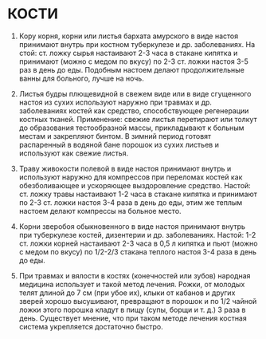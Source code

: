# КОСТИ

1. Кору корня, корни или листья бархата амурского в виде настоя
принимают внутрь при костном туберкулезе и др. заболеваниях. На стой:
ст. ложку сырья настаивают 2-3 часа в стакане кипятка и принимают (можно
с медом по вкусу) по 2-3 ст. ложки настоя 3-5 раз в день до еды.
Подобным настоем делают продолжительные ванны для больного, лучше на
ночь.  
  
2. Листья будры плющевидной в свежем виде или в виде сгущенного настоя
из сухих используют наружно при травмах и др. заболеваниях костей как
средство, способствующее регенерации костных тканей. Применение: свежие
листья перетирают или толкут до образования тестообразной массы,
прикладывают к больным местам и закрепляют бинтом. В зимний период
готовят распаренный в водяной бане порошок из сухих листьев и используют
как свежие листья.  
  
3. Траву живокости полевой в виде настоя принимают внутрь и используют
наружно для компрессов при переломах костей как обезболивающее и
ускоряющее выздоровление средство. Настой: ст. ложку травы настаивают
1-2 часа в стакане кипятка и принимают по 2-3 ст. ложки настоя 3-4 раза
в день до еды, этим же теплым настоем делают компрессы на больное
место.  
  
4. Корни зверобоя обыкновенного в виде настоя принимают внутрь при
туберкулезе костей, дизентерии и др. заболеваниях. Настой: 1-2 ст. ложки
корней настаивают 2-3 часа в 0,5 л кипятка и пьют (можно с медом по
вкусу) по 1/2-2/3 стакана теплого настоя 3-4 раза в день до еды.  
  
5. При травмах и вялости в костях (конечностей или зубов) народная
медицина использует и такой метод лечения. Рожки, от молодых телят
длиной до 7 см (при убое их), клыки от кабанов и других зверей хорошо
высушивают, превращают в порошок и по 1/2 чайной ложки этого порошка
кладут в пищу (супы, борщи и т. д.) 3 раза в день. Существует мнение,
что при таком методе лечения костная система укрепляется достаточно
быстро.
